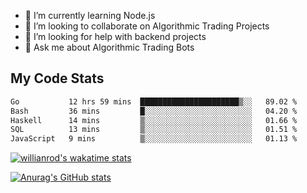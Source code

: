
- 🌱 I’m currently learning Node.js
- 👯 I’m looking to collaborate on Algorithmic Trading Projects
- 🤔 I’m looking for help with backend projects
- 💬 Ask me about Algorithmic Trading Bots

## My Code Stats

<!--START_SECTION:waka-->

```txt
Go           12 hrs 59 mins  ██████████████████████▒░░   89.02 %
Bash         36 mins         █░░░░░░░░░░░░░░░░░░░░░░░░   04.20 %
Haskell      14 mins         ▒░░░░░░░░░░░░░░░░░░░░░░░░   01.66 %
SQL          13 mins         ▒░░░░░░░░░░░░░░░░░░░░░░░░   01.51 %
JavaScript   9 mins          ▒░░░░░░░░░░░░░░░░░░░░░░░░   01.13 %
```

<!--END_SECTION:waka-->

[![willianrod's wakatime stats](https://github-readme-stats.vercel.app/api/wakatime?username=holdandup&layout=compact&theme=react&custom_title=Wakatime%20All%20Time%20Stats&langs_count=8)](https://github.com/anuraghazra/github-readme-stats)

[![Anurag's GitHub stats](https://github-readme-stats.vercel.app/api?username=Kevinbarrero)](https://github.com/anuraghazra/github-readme-stats)




